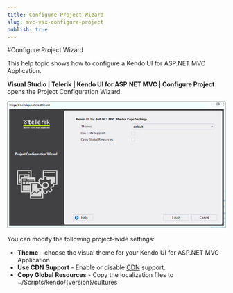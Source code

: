 ```yaml
---
title: Configure Project Wizard
slug: mvc-vsx-configure-project
publish: true
---
```


#Configure Project Wizard

This help topic shows how to configure a Kendo UI for ASP.NET MVC Application.

**Visual Studio | Telerik | Kendo UI for ASP.NET MVC | Configure Project** opens the Project Configuration Wizard.
 
![Configure Project](images/configure.png)

You can modify the following project-wide settings:

- **Theme** - choose the visual theme for your Kendo UI for ASP.NET MVC Application
- **Use CDN Support** - Enable or disable [CDN](http://docs.kendoui.com/getting-started/javascript-dependencies#cdn) support.
- **Copy Global Resources** - Copy the localization files to ~/Scripts/kendo/{version}/cultures